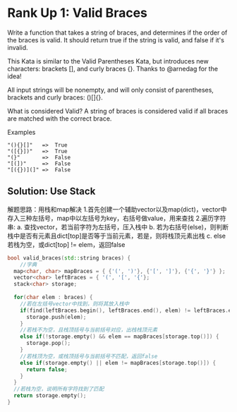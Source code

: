 # Rank Up 1: Valid Braces
Write a function that takes a string of braces, and determines if the order of the braces is valid. It should return true if the string is valid, and false if it's invalid.

This Kata is similar to the Valid Parentheses Kata, but introduces new characters: brackets [], and curly braces {}. Thanks to @arnedag for the idea!

All input strings will be nonempty, and will only consist of parentheses, brackets and curly braces: ()[]{}.

What is considered Valid?
A string of braces is considered valid if all braces are matched with the correct brace.

Examples
```
"(){}[]"   =>  True
"([{}])"   =>  True
"(}"       =>  False
"[(])"     =>  False
"[({})](]" =>  False
```

## Solution: Use Stack
解题思路：用栈和map解决
1.首先创建一个辅助vector以及map(dict)，vector中存入三种左括号，map中以左括号为key，右括号做value，用来查找
2.遍历字符串:
  a. 查找vector，若当前字符为左括号，压入栈中
  b. 若为右括号(else)，则判断栈中是否有元素且dict[top]是否等于当前元素，若是，则将栈顶元素出栈
  c. else若栈为空，或dict[top] != elem，返回false
```cpp
bool valid_braces(std::string braces) {
    //字典
  map<char, char> mapBraces = { {'(', ')'}, {'[', ']'}, {'{', '}'} };
  vector<char> leftBraces = { '(', '[', '{'};
  stack<char> storage;
  
  for(char elem : braces) {
    //若在左括号vector中找到，则将其放入栈中
    if(find(leftBraces.begin(), leftBraces.end(), elem) != leftBraces.end()) {
      storage.push(elem);
    }
    //若栈不为空，且栈顶括号与当前括号对应，出栈栈顶元素
    else if(!storage.empty() && elem == mapBraces[storage.top()]) {
      storage.pop();
    }
    //若栈顶为空，或栈顶括号与当前括号不匹配，返回false
    else if(storage.empty() || elem != mapBraces[storage.top()]) {
      return false;
    }
  }
  //若栈为空，说明所有字符找到了匹配
  return storage.empty();
}
```
